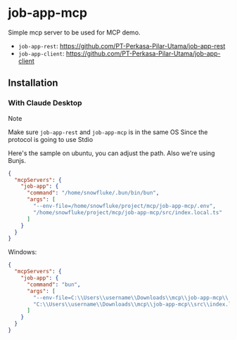 # job-app-mcp

Simple mcp server to be used for MCP demo.

- `job-app-rest`: https://github.com/PT-Perkasa-Pilar-Utama/job-app-rest
- `job-app-client`: https://github.com/PT-Perkasa-Pilar-Utama/job-app-client

## Installation

### With Claude Desktop

> [!NOTE]
> Make sure `job-app-rest` and `job-app-mcp` is in the same OS
> Since the protocol is going to use Stdio

Here's the sample on ubuntu, you can adjust the path. Also we're using Bunjs.

```json
{
  "mcpServers": {
    "job-app": {
      "command": "/home/snowfluke/.bun/bin/bun",
      "args": [
        "--env-file=/home/snowfluke/project/mcp/job-app-mcp/.env",
        "/home/snowfluke/project/mcp/job-app-mcp/src/index.local.ts"
      ]
    }
  }
}
```

Windows:

```json
{
  "mcpServers": {
    "job-app": {
      "command": "bun",
      "args": [
        "--env-file=C:\\Users\\username\\Downloads\\mcp\\job-app-mcp\\.env",
        "C:\\Users\\username\\Downloads\\mcp\\job-app-mcp\\src\\index.local.ts"
      ]
    }
  }
}
```
